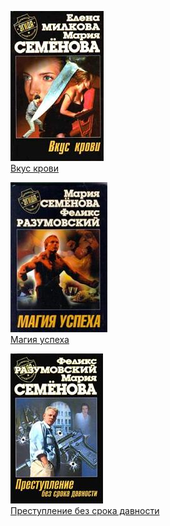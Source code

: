 ![](Вкус%20крови.jpg)  
[Вкус крови](Вкус%20крови)

![](Магия%20успеха.jpg)  
[Магия успеха](Магия%20успеха)

![](Преступление%20без%20срока%20давности.jpg)  
[Преступление без срока давности](Преступление%20без%20срока%20давности)
